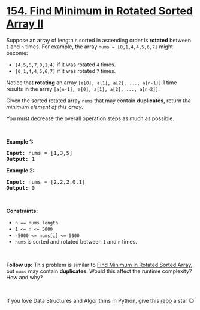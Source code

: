 # [154. Find Minimum in Rotated Sorted Array II][title]

<p>Suppose an array of length <code>n</code> sorted in ascending order is <strong>rotated</strong> between <code>1</code> and <code>n</code> times. For example, the array <code>nums = [0,1,4,4,5,6,7]</code> might become:</p>
<ul>
<li><code>[4,5,6,7,0,1,4]</code> if it was rotated <code>4</code> times.</li>
<li><code>[0,1,4,4,5,6,7]</code> if it was rotated <code>7</code> times.</li>
</ul>
<p>Notice that <strong>rotating</strong> an array <code>[a[0], a[1], a[2], ..., a[n-1]]</code> 1 time results in the array <code>[a[n-1], a[0], a[1], a[2], ..., a[n-2]]</code>.</p>
<p>Given the sorted rotated array <code>nums</code> that may contain <strong>duplicates</strong>, return <em>the minimum element of this array</em>.</p>
<p>You must decrease the overall operation steps as much as possible.</p>
<p> </p>
<p><strong>Example 1:</strong></p>
<pre><strong>Input:</strong> nums = [1,3,5]
<strong>Output:</strong> 1
</pre><p><strong>Example 2:</strong></p>
<pre><strong>Input:</strong> nums = [2,2,2,0,1]
<strong>Output:</strong> 0
</pre>
<p> </p>
<p><strong>Constraints:</strong></p>
<ul>
<li><code>n == nums.length</code></li>
<li><code>1 &lt;= n &lt;= 5000</code></li>
<li><code>-5000 &lt;= nums[i] &lt;= 5000</code></li>
<li><code>nums</code> is sorted and rotated between <code>1</code> and <code>n</code> times.</li>
</ul>
<p> </p>
<p><strong>Follow up:</strong> This problem is similar to <a href="https://leetcode.com/problems/find-minimum-in-rotated-sorted-array/description/" target="_blank">Find Minimum in Rotated Sorted Array</a>, but <code>nums</code> may contain <strong>duplicates</strong>. Would this affect the runtime complexity? How and why?</p>
<p> </p>


If you love Data Structures and Algorithms in Python, give this [repo][me] a star :wink:

[title]: https://leetcode.com/problems/find-minimum-in-rotated-sorted-array-ii
[me]: https://github.com/bumblebee211196/awesome-python-leetcode